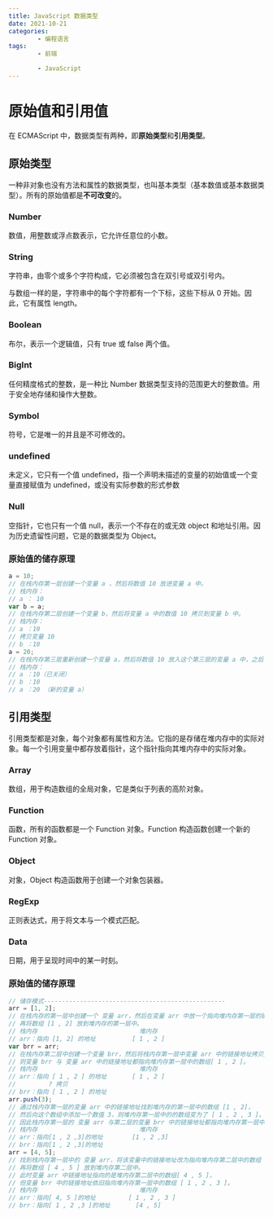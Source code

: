 ```yaml
---
title: JavaScript 数据类型
date: 2021-10-21
categories:
        - 编程语言
tags:
        - 前端

        - JavaScript
---
```


# 原始值和引用值

在 ECMAScript 中，数据类型有两种，即**原始类型**和**引用类型**。

## 原始类型

一种非对象也没有方法和属性的数据类型，也叫基本类型（基本数值或基本数据类型）。所有的原始值都是**不可改变**的。

### Number

数值，用整数或浮点数表示，它允许任意位的小数。

### String

字符串，由零个或多个字符构成，它必须被包含在双引号或双引号内。

与数组一样的是，字符串中的每个字符都有一个下标，这些下标从 0 开始。因此，它有属性 length。

### Boolean

布尔，表示一个逻辑值，只有 true 或 false 两个值。

### BigInt

任何精度格式的整数，是一种比 Number 数据类型支持的范围更大的整数值。用于安全地存储和操作大整数。

### Symbol

符号，它是唯一的并且是不可修改的。

### undefined

未定义，它只有一个值 undefined，指一个声明未描述的变量的初始值或一个变量直接赋值为 undefined，或没有实际参数的形式参数

### Null

空指针，它也只有一个值 null，表示一个不存在的或无效 object 和地址引用。因为历史遗留性问题，它是的数据类型为 Object。

### 原始值的储存原理

```javascript
a = 10;
// 在栈内存第一层创建一个变量 a ，然后将数值 10 放进变量 a 中。
// 栈内存：
// a ： 10
var b = a;
// 在栈内存第二层创建一个变量 b，然后将变量 a 中的数值 10 拷贝到变量 b 中。
// 栈内存：
// a ：10
// 拷贝变量 10
// b ：10
a = 20;
// 在栈内存第三层重新创建一个变量 a，然后将数值 10 放入这个第三层的变量 a 中，之后关闭在第一层的变量 a。
// 栈内存：
// a ：10（已关闭）
// b ：10
// a ：20 （新的变量 a）
```

## 引用类型

引用类型都是对象，每个对象都有属性和方法。它指的是存储在堆内存中的实际对象。每一个引用变量中都存放着指针，这个指针指向其堆内存中的实际对象。

### Array

数组，用于构造数组的全局对象，它是类似于列表的高阶对象。

### Function

函数，所有的函数都是一个 Function 对象。Function 构造函数创建一个新的 Function 对象。

### Object

对象，Object 构造函数用于创建一个对象包装器。

### RegExp

正则表达式，用于将文本与一个模式匹配。

### Data

日期，用于呈现时间中的某一时刻。

### 原始值的储存原理

```JavaScript
// 储存模式--------------------------------------------------
arr = [1, 2];
// 在栈内存的第一层中创建一个 变量 arr，然后在变量 arr 中放一个指向堆内存第一层的链接地址，
// 再将数组 [1 , 2] 放到堆内存的第一层中。
// 栈内存                            堆内存
// arr：指向 [1, 2] 的地址          [ 1 , 2 ]
var brr = arr;
// 在栈内存第二层中创建一个变量 brr，然后将栈内存第一层中变量 arr 中的链接地址拷贝到变量 brr 中，
// 则变量 brr 与 变量 arr 中的链接地址都指向堆内存第一层中的数组[ 1 , 2 ]。
// 栈内存                            堆内存
// arr：指向 [ 1 , 2 ] 的地址       [ 1 , 2 ]
//         ? 拷贝
// brr：指向 [ 1 , 2 ] 的地址
arr.push(3);
// 通过栈内存第一层的变量 arr 中的链接地址找到堆内存的第一层中的数组 [1 , 2]，
// 然后向这个数组中添加一个数值 3，则堆内存第一层中的的数组变为了 [ 1 , 2 , 3 ]。
// 因此栈内存第一层的 变量 arr 与第二层的变量 brr 中的链接地址都指向堆内存第一层中的数组 [1,2,3]。
// 栈内存                            堆内存
// arr：指向[1 , 2 ,3]的地址        [1 , 2 ,3]
// brr：指向[1 , 2 ,3]的地址
arr = [4, 5];
// 找到栈内存第一层中的 变量 arr，将该变量中的链接地址改为指向堆内存第二层中的数组 [4 , 5] 的地址，
// 再将数组 [ 4 , 5 ] 放到堆内存第二层中。
// 此时变量 arr 中链接地址指向的是堆内存第二层中的数组[ 4 , 5 ]，
// 但变量 brr 中的链接地址依旧指向堆内存第一层中的数组 [ 1 , 2 , 3 ]。
// 栈内存                            堆内存
// arr：指向[ 4, 5 ]的地址         [ 1 , 2 , 3 ]
// brr：指向[ 1 , 2 ,3 ]的地址       [4 , 5]

```
